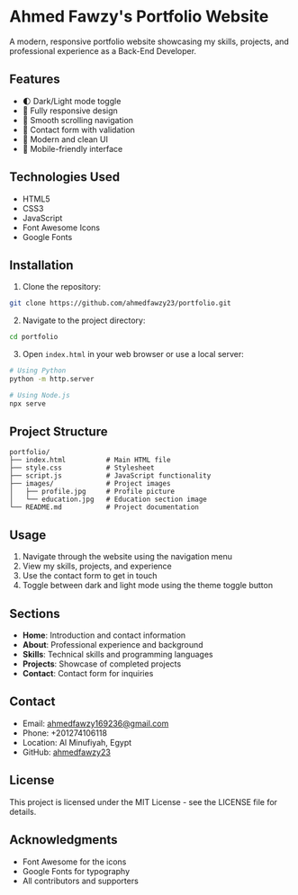 # Ahmed Fawzy's Portfolio Website

A modern, responsive portfolio website showcasing my skills, projects, and professional experience as a Back-End Developer.

## Features

- 🌓 Dark/Light mode toggle
- 📱 Fully responsive design
- 🎯 Smooth scrolling navigation
- 📧 Contact form with validation
- 🎨 Modern and clean UI
- 📱 Mobile-friendly interface

## Technologies Used

- HTML5
- CSS3
- JavaScript
- Font Awesome Icons
- Google Fonts

## Installation

1. Clone the repository:
```bash
git clone https://github.com/ahmedfawzy23/portfolio.git
```

2. Navigate to the project directory:
```bash
cd portfolio
```

3. Open `index.html` in your web browser or use a local server:
```bash
# Using Python
python -m http.server

# Using Node.js
npx serve
```

## Project Structure

```
portfolio/
├── index.html          # Main HTML file
├── style.css           # Stylesheet
├── script.js           # JavaScript functionality
├── images/             # Project images
│   ├── profile.jpg     # Profile picture
│   └── education.jpg   # Education section image
└── README.md           # Project documentation
```

## Usage

1. Navigate through the website using the navigation menu
2. View my skills, projects, and experience
3. Use the contact form to get in touch
4. Toggle between dark and light mode using the theme toggle button

## Sections

- **Home**: Introduction and contact information
- **About**: Professional experience and background
- **Skills**: Technical skills and programming languages
- **Projects**: Showcase of completed projects
- **Contact**: Contact form for inquiries

## Contact

- Email: ahmedfawzy169236@gmail.com
- Phone: +201274106118
- Location: Al Minufiyah, Egypt
- GitHub: [ahmedfawzy23](https://github.com/ahmedfawzy23)

## License

This project is licensed under the MIT License - see the LICENSE file for details.

## Acknowledgments

- Font Awesome for the icons
- Google Fonts for typography
- All contributors and supporters 
